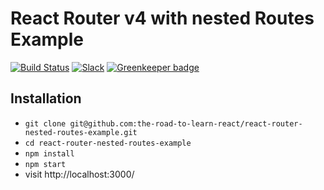 # React Router v4 with nested Routes Example

[![Build Status](https://travis-ci.org/the-road-to-learn-react/react-router-nested-routes-example.svg?branch=master)](https://travis-ci.org/the-road-to-learn-react/react-router-nested-routes-example) [![Slack](https://slack-the-road-to-learn-react.wieruch.com/badge.svg)](https://slack-the-road-to-learn-react.wieruch.com/) [![Greenkeeper badge](https://badges.greenkeeper.io/the-road-to-learn-react/react-router-nested-routes-example.svg)](https://greenkeeper.io/)

## Installation

* `git clone git@github.com:the-road-to-learn-react/react-router-nested-routes-example.git`
* `cd react-router-nested-routes-example`
* `npm install`
* `npm start`
* visit http://localhost:3000/
